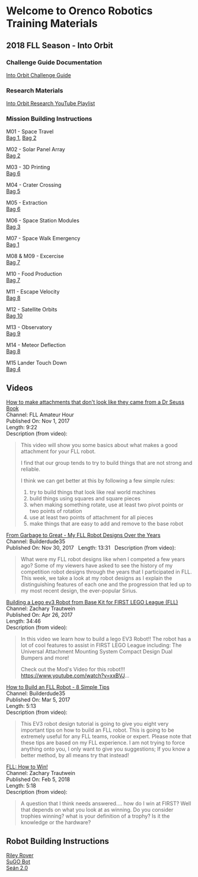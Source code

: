 # Welcome to Orenco Robotics Training Materials

## 2018 FLL Season - Into Orbit
### Challenge Guide Documentation
[Into Orbit Challenge Guide](https://firstinspiresst01.blob.core.windows.net/fll/2019/FIRST-FLL-2018-19-ChallengeGuide-A4.pdf)

### Research Materials
[Into Orbit Research YouTube Playlist](https://www.youtube.com/playlist?list=PLT3ibwoZvcqJfhhDk9PAoQfbLFd0-GWpt)

### Mission Building Instructions
M01 - Space Travel  
[Bag 1](https://firstinspiresst01.blob.core.windows.net/fll/2019/mission-models/nonverbal/45806_Bag_1_NonVerbal.pdf), 
[Bag 2](https://firstinspiresst01.blob.core.windows.net/fll/2019/mission-models/nonverbal/45806_Bag_2_NonVerbal.pdf)  

M02 - Solar Panel Array  
[Bag 2](https://firstinspiresst01.blob.core.windows.net/fll/2019/mission-models/nonverbal/45806_Bag_2_NonVerbal.pdf) 

M03 - 3D Printing  
[Bag 6](https://firstinspiresst01.blob.core.windows.net/fll/2019/mission-models/nonverbal/45806_Bag_6_NonVerbal.pdf) 

M04 - Crater Crossing  
[Bag 5](https://firstinspiresst01.blob.core.windows.net/fll/2019/mission-models/nonverbal/45806_Bag_5_NonVerbal.pdf) 

M05 - Extraction  
[Bag 6](https://firstinspiresst01.blob.core.windows.net/fll/2019/mission-models/nonverbal/45806_Bag_6_NonVerbal.pdf) 

M06 - Space Station Modules  
[Bag 3](https://firstinspiresst01.blob.core.windows.net/fll/2019/mission-models/nonverbal/45806_Bag_3_NonVerbal.pdf) 

M07 - Space Walk Emergency  
[Bag 1](https://firstinspiresst01.blob.core.windows.net/fll/2019/mission-models/nonverbal/45806_Bag_1_NonVerbal.pdf) 

M08 & M09 - Excercise  
[Bag 7](https://firstinspiresst01.blob.core.windows.net/fll/2019/mission-models/nonverbal/45806_Bag_7_NonVerbal.pdf) 

M10 - Food Production  
[Bag 7](https://firstinspiresst01.blob.core.windows.net/fll/2019/mission-models/nonverbal/45806_Bag_7_NonVerbal.pdf) 

M11 - Escape Velocity  
[Bag 8](https://firstinspiresst01.blob.core.windows.net/fll/2019/mission-models/nonverbal/45806_Bag_8_NonVerbal.pdf) 

M12 - Satellite Orbits  
[Bag 10](https://firstinspiresst01.blob.core.windows.net/fll/2019/mission-models/nonverbal/45806_Bag_10_NonVerbal.pdf) 

M13 - Observatory  
[Bag 9](https://firstinspiresst01.blob.core.windows.net/fll/2019/mission-models/nonverbal/45806_Bag_9_NonVerbal.pdf) 

M14 - Meteor Deflection  
[Bag 8](https://firstinspiresst01.blob.core.windows.net/fll/2019/mission-models/nonverbal/45806_Bag_8_NonVerbal.pdf) 

M15 Lander Touch Down  
[Bag 4](https://firstinspiresst01.blob.core.windows.net/fll/2019/mission-models/nonverbal/45806_Bag_4_NonVerbal.pdf) 

<!---
### Instruction Outlines
[Intro to EV3 Robots](Intro_to_EV3.md)
[Advanced EV3 Robotics](Advanced_LEGO_EV3.md)
-->

## Videos
[How to make attachments that don't look like they came from a Dr Seuss Book](https://youtu.be/pVdIsn17uc0)  
Channel: FLL Amateur Hour  
Published On: Nov 1, 2017  
Length: 9:22  
Description (from video):  
>This video will show you some basics about what makes a good attachment for your FLL robot.
>
>I find that our group tends to try to build things that are not strong and reliable.
>
>I think we can get better at this by following a few simple rules:
>
>1) try to build things that look like real world machines
>2) build things using squares and square pieces
>3) when making something rotate, use at least two pivot points or two points of rotation
>4) use at least two points of attachment for all pieces
>5) make things that are easy to add and remove to the base robot

[From Garbage to Great - My FLL Robot Designs Over the Years](https://youtu.be/gDlTo277MNo)  
Channel: Builderdude35  
Published On: Nov 30, 2017  
Length: 13:31  
Description (from video):
>What were my FLL robot designs like when I competed a few years ago? Some of my viewers have asked to see the history of my competition robot designs through the years that I participated in FLL. This week, we take a look at my robot designs as I explain the distinguishing features of each one and the progression that led up to my most recent design, the ever-popular Sirius.  

[Building a Lego ev3 Robot from Base Kit for FIRST LEGO League (FLL)](https://youtu.be/0DPMt2pMabU)  
Channel: Zachary Trautwein  
Published On: Apr 26, 2017  
Length: 34:46  
Description (from video):  
>In this video we learn how to build a lego EV3 Robot!!
>The robot has a lot of cool features to assist in FIRST LEGO League including:
>The Universal Attachment Mounting System
>Compact Design
>Dual Bumpers
>and more!
>
>Check out the Mod's Video for this robot!!! https://www.youtube.com/watch?v=xxBVJ...

[How to Build an FLL Robot - 8 Simple Tips](https://youtu.be/N5fzepIrFw8)  
Channel: Builderdude35  
Published On: Mar 5, 2017  
Length: 5:13  
Description (from video):  
>This EV3 robot design tutorial is going to give you eight very important tips on how to build an FLL robot. This is going to be extremely useful for any FLL teams, rookie or expert. Please note that these tips are based on my FLL experience. I am not trying to force anything onto you, I only want to give you suggestions; If you know a better method, by all means try that instead!

[FLL: How to Win!](https://youtu.be/Y0BQyFaqX8o)  
Channel: Zachary Trautwein  
Published On: Feb 5, 2018  
Length: 5:18  
Description (from video):  
>A question that I think needs answered.... how do I win at FIRST? Well that depends on what you look at as winning. Do you consider trophies winning? what is your definition of a trophy? Is it the knowledge or the hardware?

## Robot Building Instructions
[Riley Rover](Models/RileyRover/BuildingInstructions.html)  
[SuGO Bot](Models/SuGO/BuildingInstructions.html)  
[Seán 2.0](Models/Seán_2.0.pdf)
